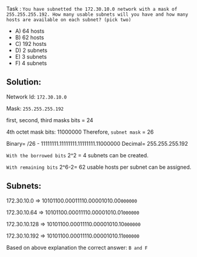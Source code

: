 Task : `You have subnetted the 172.30.10.0 network with a mask of 255.255.255.192. How many usable subnets will you have and how many hosts are available on each subnet? (pick two)`

- A) 64 hosts
- B) 62 hosts
- C) 192 hosts
- D) 2 subnets
- E) 3 subnets
- F) 4 subnets

## Solution:

Network Id: `172.30.10.0`

Mask: `255.255.255.192`

first, second, third masks bits = 24

4th octet mask bits: 11000000
Therefore, `subnet mask` = 26

Binary= /26 - 11111111.11111111.11111111.11000000
Decimal= 255.255.255.192

`With the borrowed bits` 2^2 = 4 subnets can be created.

`With remaining bits` 2^6-2= 62 usable hosts per subnet can be assigned.


## Subnets:
172.30.10.0 => 10101100.00011110.00001010.00`000000`

172.30.10.64 => 10101100.00011110.00001010.01`000000`

172.30.10.128 => 10101100.00011110.00001010.10`000000`

172.30.10.192 => 10101100.00011110.00001010.11`000000`


Based on above explanation the correct answer: `B and F`